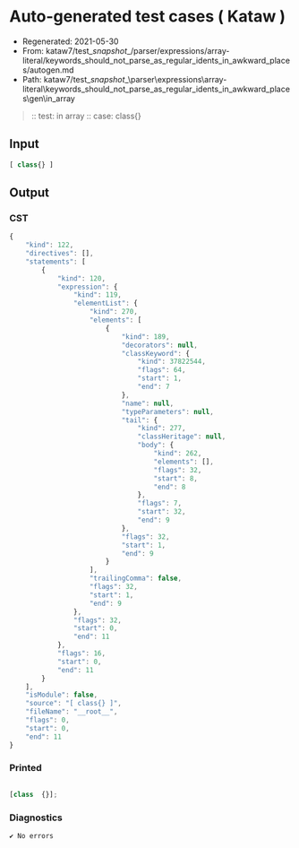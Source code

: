 # Auto-generated test cases ( Kataw )
- Regenerated: 2021-05-30
- From: kataw7/test\__snapshot__/parser/expressions/array-literal/keywords_should_not_parse_as_regular_idents_in_awkward_places/autogen.md
- Path: kataw7/test\__snapshot__\parser\expressions\array-literal\keywords_should_not_parse_as_regular_idents_in_awkward_places\gen\in_array
> :: test: in array
> :: case: class{}
## Input

`````js
[ class{} ]
`````
## Output

### CST

```javascript
{
    "kind": 122,
    "directives": [],
    "statements": [
        {
            "kind": 120,
            "expression": {
                "kind": 119,
                "elementList": {
                    "kind": 270,
                    "elements": [
                        {
                            "kind": 189,
                            "decorators": null,
                            "classKeyword": {
                                "kind": 37822544,
                                "flags": 64,
                                "start": 1,
                                "end": 7
                            },
                            "name": null,
                            "typeParameters": null,
                            "tail": {
                                "kind": 277,
                                "classHeritage": null,
                                "body": {
                                    "kind": 262,
                                    "elements": [],
                                    "flags": 32,
                                    "start": 8,
                                    "end": 8
                                },
                                "flags": 7,
                                "start": 32,
                                "end": 9
                            },
                            "flags": 32,
                            "start": 1,
                            "end": 9
                        }
                    ],
                    "trailingComma": false,
                    "flags": 32,
                    "start": 1,
                    "end": 9
                },
                "flags": 32,
                "start": 0,
                "end": 11
            },
            "flags": 16,
            "start": 0,
            "end": 11
        }
    ],
    "isModule": false,
    "source": "[ class{} ]",
    "fileName": "__root__",
    "flags": 0,
    "start": 0,
    "end": 11
}
```

### Printed

```javascript

[class  {}];
```

### Diagnostics

```javascript
✔ No errors
```

